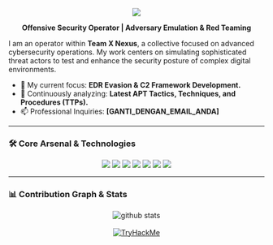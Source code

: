 <p align="center">
  <img src="httpss://capsule-render.vercel.app/api?type=wave&color=auto&height=280&section=header&text=Team%20X%20Nexus&fontSize=80&fontColor=ffffff" />
</p>

<div align="center">
  
**Offensive Security Operator | Adversary Emulation & Red Teaming**

</div>

I am an operator within **Team X Nexus**, a collective focused on advanced cybersecurity operations. My work centers on simulating sophisticated threat actors to test and enhance the security posture of complex digital environments.

- 🔭 My current focus: **EDR Evasion & C2 Framework Development.**
- 🌱 Continuously analyzing: **Latest APT Tactics, Techniques, and Procedures (TTPs).**
- 📫 Professional Inquiries: **[GANTI_DENGAN_EMAIL_ANDA]**

---

### 🛠️ Core Arsenal & Technologies

<p align="center">
  <img src="httpss://img.shields.io/badge/Python-3776AB?style=for-the-badge&logo=python&logoColor=white"/>
  <img src="httpss://img.shields.io/badge/Go-00ADD8?style=for-the-badge&logo=go&logoColor=white"/>
  <img src="httpss://img.shields.io/badge/PowerShell-5391FE?style=for-the-badge&logo=powershell&logoColor=white"/>
  <img src="httpss://img.shields.io/badge/Kali%20Linux-26A4E2?style=for-the-badge&logo=kalilinux&logoColor=white"/>
  <img src="httpss://img.shields.io/badge/Burp%20Suite-FF6600?style=for-the-badge&logo=burpsuite&logoColor=white"/>
  <img src="httpss://img.shields.io/badge/Docker-2496ED?style=for-the-badge&logo=docker&logoColor=white"/>
  <img src="httpss://img.shields.io/badge/Nmap-FF6F61?style=for-the-badge&logo=nmap&logoColor=white"/>
</p>

---

### 📊 Contribution Graph & Stats

<p align="center">
  <img align="center" src="httpss://github-readme-stats.vercel.app/api?username=USERNAMEANDA&show_icons=true&locale=en&theme=tokyonight" alt="github stats" />
  <br><br>
  <a href="httpss://tryhackme.com/p/USERNAME_THM">
    <img src="httpss://tryhackme-badges.s3.amazonaws.com/USERNAME_THM.png" alt="TryHackMe">
  </a>
</p>
